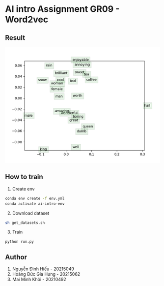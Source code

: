 # AI intro Assignment GR09 - Word2vec

## Result

![Result](./src/word_vectors.png)

## How to train

1. Create env

```bash
conda env create -f env.yml
conda activate ai-intro-env
```

2. Download dataset

```bash
sh get_datasets.sh
```

3. Train

```bash
python run.py
```

## Author

1. Nguyễn Đình Hiếu - 20215049
2. Hoàng Đức Gia Hưng - 20215062
3. Mai Minh Khôi - 20210492
